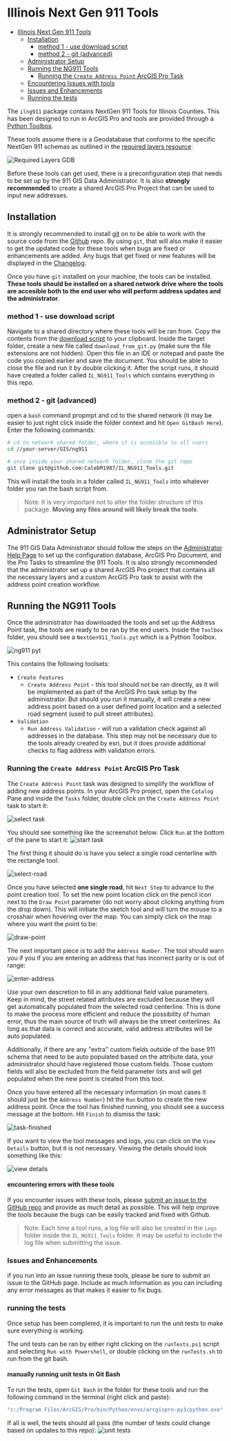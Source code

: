 
# Illinois Next Gen 911 Tools

-   [Illinois Next Gen 911 Tools](#ilng911)
    -   [Installation](#installation)
        -   [method 1 - use download
            script](#method-1---use-download-script)
        -   [method 2 - git
            (advanced)](#method-2---git-advanced)
    -   [Administrator
        Setup](#administrator-setup)
    -   [Running the NG911
        Tools](#running-the-ng911-tools)
        -   [Running the `Create Address Point` ArcGIS Pro
            Task](#running-the-create-address-point-arcgis-pro-task)
    - [Encountering Issues with tools](#encountering-errors-with-these-tools)
    - [Issues and Enhancements](#issues-and-enhancements)
    - [Running the tests](#running-the-tests)


The `ilng911` package contains NextGen 911 Tools for Illinois Counties. This has
been designed to run in ArcGIS Pro and tools are provided through a
[Python
Toolbox](https://pro.arcgis.com/en/pro-app/2.8/arcpy/geoprocessing_and_python/a-quick-tour-of-python-toolboxes.htm).

These tools assume there is a Geodatabase that conforms to the specific
NextGen 911 schemas as outlined in the [required layers
resource](./resources/NG911%20Required%20Data%20Layers_ltr.pdf):

![Required Layers GDB](/resources/images/reqLayersGDB.png)

Before these tools can get used, there is a preconfiguration step that
needs to be set up by the 911 GIS Data Administrator. It is also
**strongly recommended** to create a shared ArcGIS Pro Project that can
be used to input new addresses.

## Installation

It is strongly recommended to install
[git](https://git-scm.com/downloads) on to be able to work with the
source code from the
[Github](https://github.com/CalebM1987/IL_NG911_Tools) repo. By using
`git`, that will also make it easier to get the updated code for these
tools when bugs are fixed or enhancements are added. Any bugs that get
fixed or new features will be displayed in the
[Changelog](./CHANGELOG.md).

Once you have `git` installed on your machine, the tools can be
installed. **These tools should be installed on a shared network drive
where the tools are accesible both to the end user who will perform
address updates and the administrator**.

### method 1 - use download script

Navigate to a shared directory where these tools will be ran from. Copy
the contents from the [download script](./download_from_git.py) to your
clipboard. Inside the target folder, create a new file called
`download_from_git.py` (make sure the file extensions are not hidden).
Open this file in an IDE or notepad and paste the code you copied
earlier and save the document. You should be able to close the file and
run it by double clicking it. After the script runs, it should have
created a folder called `IL_NG911_Tools` which contains everything in
this repo.

### method 2 - git (advanced)

open a `bash` command propmpt and cd to the shared network (it may be
easier to just right click inside the folder context and hit
`Open GitBash Here`). Enter the following commands:

``` sh
# cd to network shared folder, where it is accesible to all users
cd //your-server/GIS/ng911 

# once inside your shared network folder, clone the git repo
git clone git@github.com:CalebM1987/IL_NG911_Tools.git
```

This will install the tools in a folder called `IL_NG911_Tools` into
whatever folder you ran the bash script from.

> Note: It is very important not to alter the folder structure of this
> package. **Moving any files around will likely break the tools**.

## Administrator Setup

The 911 GIS Data Administrator should follow the steps on the
[Administrator Help Page](./Administrator.md) to set up the
configuration database, ArcGIS Pro Document, and the Pro Tasks to
streamline the 911 Tools. It is also strongly recommended that the
administrator set up a shared ArcGIS Pro project that contains all the
necessary layers and a custom ArcGIS Pro task to assist with the address
point creation workflow.

## Running the NG911 Tools

Once the administrator has downloaded the tools and set up the Address
Point task, the tools are ready to be ran by the end users. Inside the
`Toolbox` folder, you should see a `NextGen911_Tools.pyt` which is a
Python Toolbox.

![ng911 pyt](/resources/images/ng911-toolbox.png)

This contains the following toolsets:

-   `Create Features`
    -   `Create Address Point` - this tool should not be ran directly,
        as it will be implemented as part of the ArcGIS Pro task setup
        by the administrator. But should you run it manually, it will
        create a new address point based on a user defined point
        location and a selected road segment (used to pull street
        attributes).
-   `Validation`
    -   `Run Address Validation` - will run a validation check against
        all addresses in the database. This step may not be necessary
        due to the tools already created by esri, but it does provide
        additional checks to flag address with validation errors.

### Running the `Create Address Point` ArcGIS Pro Task

The `Create Address Point` task was designed to simplify the workflow of
adding new address points. In your ArcGIS Pro project, open the
`Catalog` Pane and inside the `Tasks` folder, double click on the
`Create Address Point` task to start it:

![select task](/resources/images/select-task.png)

You should see something like the screenshot below. Click `Run` at the
bottom of the pane to start it: ![start
task](/resources/images/start-task.png)

The first thing it should do is have you select a single road centerline
with the rectangle tool:

![select-road](/resources/images/task-select-road.png)

Once you have selected **one single road**, hit `Next Step` to advance
to the point creation tool. To set the new point location click on the
pencil icon next to the `Draw Point` parameter (do not worry about
clicking anything from the drop down). This will initiate the sketch
tool and will turn the mouse to a crosshair when hovering over the map.
You can simply click on the map where you want the point to be:

![draw-point](/resources/images/task-draw-point.png)

The next important piece is to add the `Address Number`. The tool should
warn you if you if you are entering an address that has incorrect parity
or is out of range:

![enter-address](/resources/images/task-enter-address.png)

Use your own descretion to fill in any additional field value
parameters. Keep in mind, the street related attributes are excluded
because they will get automatically populated from the selected road
centerline. This is done to make the process more efficient and reduce
the possibility of human error, thus the main source of truth will
always be the street centerlines. As long as that data is correct and
accurate, valid address attributes will be auto populated.

Additionally, if there are any "extra" custom fields outside of the base
911 schema that need to be auto populated based on the attribute data,
your administrator should have registered those custom fields. Those
custom fields will also be excluded from the field parameter lists and
will get populated when the new point is created from this tool.

Once you have entered all the necessary information (in most cases it
should just be the `Address Number`) hit the `Run` button to create the
new address point. Once the tool has finished running, you should see a
success message at the bottom. Hit `Finish` to dismiss the task:

![task-finished](/resources/images/task-finished.png)

If you want to view the tool messages and logs, you can click on the
`View Details` button, but it is not necessary. Viewing the details
should look something like this:

![view details](/resources/images/view-details.png)

#### encountering errors with these tools

If you encounter issues with these tools, please [submit an issue to the
GitHub repo](https://github.com/CalebM1987/IL_NG911_Tools/issues/new)
and provide as much detail as possible. This will help improve the tools
because the bugs can be easily tracked and fixed with Github.

> Note: Each time a tool runs, a log file will also be created in the
> `Logs` folder inside the `IL_NG911_Tools` folder. It may be useful to
> include the log file when submitting the issue.


### Issues and Enhancements

if you run into an issue running these tools, please be sure to submit an issue to the GitHub page. Include as much information as you can including any error messages as that makes it easier to fix bugs.

### running the tests

Once setup has been completed, it is important to run the unit tests to make sure everything is working. 

The unit tests can be ran by either right clicking on the `runTests.ps1` script and selecting `Run with Powershell`, or double clicking on the `runTests.sh` to run from the git bash.


#### manually running unit tests in Git Bash
To run the tests, open `Git Bash` in the folder for these tools and run the following command in the terminal (right click and paste):

```sh
"c:/Program Files/ArcGIS/Pro/bin/Python/envs/arcgispro-py3/python.exe" -m unittest -v test/unit_tests.py
```

If all is well, the tests should all pass (the number of tests could change based on updates to this repo):
![unit tests](resources/images/unit-tests.png)